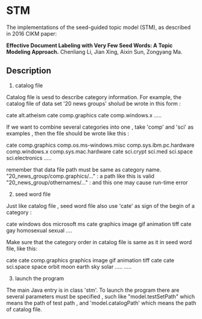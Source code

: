 # STM

The implementations of the seed-guided topic model (STM), as described in 2016 CIKM paper:

**Effective Document Labeling with Very Few Seed Words:
A Topic Modeling Approach.**
Chenliang Li, Jian Xing, Aixin Sun, Zongyang Ma.

## Description
1. catalog file

Catalog file is uesd to describe category information. For example, the catalog file of data set '20 news groups' sholud be wrote in this form :

cate
alt.atheism
cate
comp.graphics
cate
comp.windows.x
.....

If we want to combine several categories into one , take 'comp' and 'sci' as examples , then the file should be wrote like this :

cate
comp.graphics
comp.os.ms-windows.misc
comp.sys.ibm.pc.hardware
comp.windows.x
comp.sys.mac.hardware
cate
sci.crypt
sci.med
sci.space
sci.electronics
.....

remember that data file path must be same as category name.
"20_news_group/comp.graphics/..." : a path like this is valid 
"20_news_group/othernames/..." : and this one may cause run-time error

2. seed word file

Just like catalog file , seed word file also use 'cate' as sign of the begin of a category :

cate
windows dos microsoft ms
cate
graphics image gif animation tiff
cate
gay homosexual sexual
....

Make sure that the category order in catalog file is same as it in seed word file, like this:

cate                cate
comp.graphics       graphics image gif animation tiff
cate                cate
sci.space           space orbit moon earth sky solar
.....               .....

3. launch the program 

The main Java entry is in class 'stm'. To launch the program there are several parameters must be specified , such like "model.testSetPath"
which means the path of test path , and 'model.catalogPath' which means the path of catalog file.


